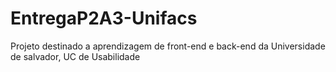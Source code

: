 # EntregaP2A3-Unifacs
Projeto destinado a aprendizagem de front-end e back-end da Universidade de salvador, UC de Usabilidade
